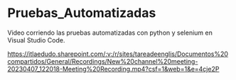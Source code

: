 # Pruebas_Automatizadas

Video corriendo las pruebas automatizadas con python y selenium en Visual Studio Code.

https://itlaedudo.sharepoint.com/:v:/r/sites/tareadeenglis/Documentos%20compartidos/General/Recordings/New%20channel%20meeting-20230407_122018-Meeting%20Recording.mp4?csf=1&web=1&e=4cje2P
